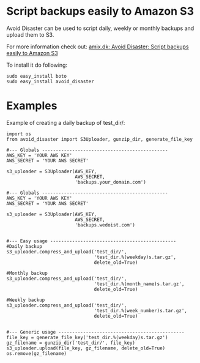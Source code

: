 Script backups easily to Amazon S3
===========================================

Avoid Disaster can be used to script daily, weekly or monthly backups and upload them to S3.

For more information check out: [amix.dk: Avoid Disaster: Script backups easily to Amazon S3](http://amix.dk/blog/post/19529#avoid-disaster-Easily-script-daily-or-weekly-backups-to-S3) 
    
To install it do following:

    sudo easy_install boto
    sudo easy_install avoid_disaster

Examples
========

Example of creating a daily backup of test_dir/:

    import os
    from avoid_disaster import S3Uploader, gunzip_dir, generate_file_key

    #--- Globals ----------------------------------------------
    AWS_KEY = 'YOUR AWS KEY'
    AWS_SECRET = 'YOUR AWS SECRET'

    s3_uploader = S3Uploader(AWS_KEY,
                             AWS_SECRET,
                             'backups.your_domain.com')

    #--- Globals ----------------------------------------------
    AWS_KEY = 'YOUR AWS KEY'
    AWS_SECRET = 'YOUR AWS SECRET'

    s3_uploader = S3Uploader(AWS_KEY,
                             AWS_SECRET,
                             'backups.wedoist.com')


    #--- Easy usage ----------------------------------------------
    #Daily backup
    s3_uploader.compress_and_upload('test_dir/',
                                    'test_dir.%(weekday)s.tar.gz',
                                    delete_old=True)

    #Monthly backup
    s3_uploader.compress_and_upload('test_dir/',
                                    'test_dir.%(month_name)s.tar.gz',
                                    delete_old=True)

    #Weekly backup
    s3_uploader.compress_and_upload('test_dir/',
                                    'test_dir.%(week_number)s.tar.gz',
                                    delete_old=True)


    #--- Generic usage ----------------------------------------------
    file_key = generate_file_key('test_dir.%(weekday)s.tar.gz')
    gz_filename = gunzip_dir('test_dir/', file_key)
    s3_uploader.upload(file_key, gz_filename, delete_old=True)
    os.remove(gz_filename)
